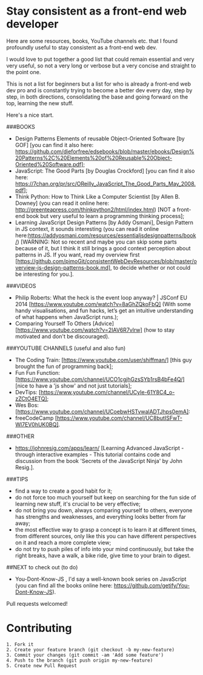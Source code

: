 # Stay consistent as a front-end web developer

Here are some resources, books, YouTube channels etc. that I found profoundly useful
to stay consistent as a front-end web dev.

I would love to put together a good list that could remain essential and very very useful, so not a very long or verbose but a very concise and straight to the point one.

This is not a list for beginners but a list for who is already a front-end web dev pro and is constantly trying to become a better dev every day, step by step, in both directions, consolidating the base and going forward on the top, learning the new stuff.

Here's a nice start.



###BOOKS
- Design Patterns Elements of reusable Object-Oriented Software [by GOF] [you can find it also here: https://github.com/dieforfree/edsebooks/blob/master/ebooks/Design%20Patterns%2C%20Elements%20of%20Reusable%20Object-Oriented%20Software.pdf];
- JavaScript: The Good Parts [by Douglas Crockford] [you can find it also here: https://7chan.org/pr/src/OReilly_JavaScript_The_Good_Parts_May_2008.pdf];
- Think Python: How to Think Like a Computer Scientist [by Allen B. Downey] (you can read it online here: http://greenteapress.com/thinkpython2/html/index.html) [NOT a front-end book but very useful to learn a programming thinking process];
- Learning JavaScript Design Patterns [by Addy Osmani], Design Pattern in JS context, it sounds interesting (you can read it online here:https://addyosmani.com/resources/essentialjsdesignpatterns/book/) [WARNING: Not so recent and maybe you can skip some parts because of it, but I think it still brings a good context perception about patterns in JS. If you want, read my overview first [https://github.com/pimoGit/consistentWebDevResources/blob/master/overview-js-design-patterns-book.md], to decide whether or not could be interesting for you.].

###VIDEOS
- Philip Roberts: What the heck is the event loop anyway? | JSConf EU 2014 [https://www.youtube.com/watch?v=8aGhZQkoFbQ] (With some handy visualisations, and fun hacks, let’s get an intuitive understanding of what happens when JavaScript runs.);
- Comparing Yourself To Others [Advice] [https://www.youtube.com/watch?v=2IAV6R7vlrw] (how to stay motivated and don't be discouraged).

###YOUTUBE CHANNELS (useful and also fun)
- The Coding Train: [https://www.youtube.com/user/shiffman/] [this guy brought the fun of programming back];
- Fun Fun Function: [https://www.youtube.com/channel/UCO1cgjhGzsSYb1rsB4bFe4Q/] [nice to have a 'js show' and not just tutorials];
- DevTips: [https://www.youtube.com/channel/UCyIe-61Y8C4_o-zZCtO4ETQ];
- Wes Bos: [https://www.youtube.com/channel/UCoebwHSTvwalADTJhps0emA]:
- freeCodeCamp [https://www.youtube.com/channel/UC8butISFwT-Wl7EV0hUK0BQ].

###OTHER
- https://johnresig.com/apps/learn/ [Learning Advanced JavaScript - through interactive examples - This tutorial contains code and discussion from the book 'Secrets of the JavaScript Ninja' by John Resig.].

###TIPS
- find a way to create a good habit for it;
- do not force too much yourself but keep on searching for the fun side of learning new stuff, it's crucial to be very effective;
- do not bring you down, always comparing yourself to others, everyone has strengths and weaknesses, and everything looks better from far away;
- the most effective way to grasp a concept is to learn it at different times, from different sources, only like this you can have different perspectives on it and reach a more complete view;
- do not try to push piles of info into your mind continuously, but take the right breaks, have a walk, a bike ride, give time to your brain to digest.


##NEXT to check out (to do)
- You-Dont-Know-JS ,  I'd say a well-known book series on JavaScript (you can find all the books online here: https://github.com/getify/You-Dont-Know-JS).


Pull requests welcomed!

# Contributing

    1. Fork it
    2. Create your feature branch (git checkout -b my-new-feature)
    3. Commit your changes (git commit -am 'Add some feature')
    4. Push to the branch (git push origin my-new-feature)
    5. Create new Pull Request
